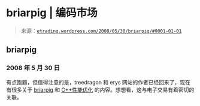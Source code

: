 <!--yml

分类: 未分类

date: 2024-05-12 19:42:42

-->

# briarpig | 编码市场

> 来源：[`etrading.wordpress.com/2008/05/30/briarpig/#0001-01-01`](https://etrading.wordpress.com/2008/05/30/briarpig/#0001-01-01)

## briarpig

### 2008 年 5 月 30 日

有点跑题，但值得注意的是，treedragon 和 erys 网站的作者已经回来了，现在有很多关于 [briarpig](http://briarpig.com/index.html) 和 [C++性能优化](http://briarpig.com/tech/refcounting.html) 的内容。想想看，这与电子交易有着密切的关联。
